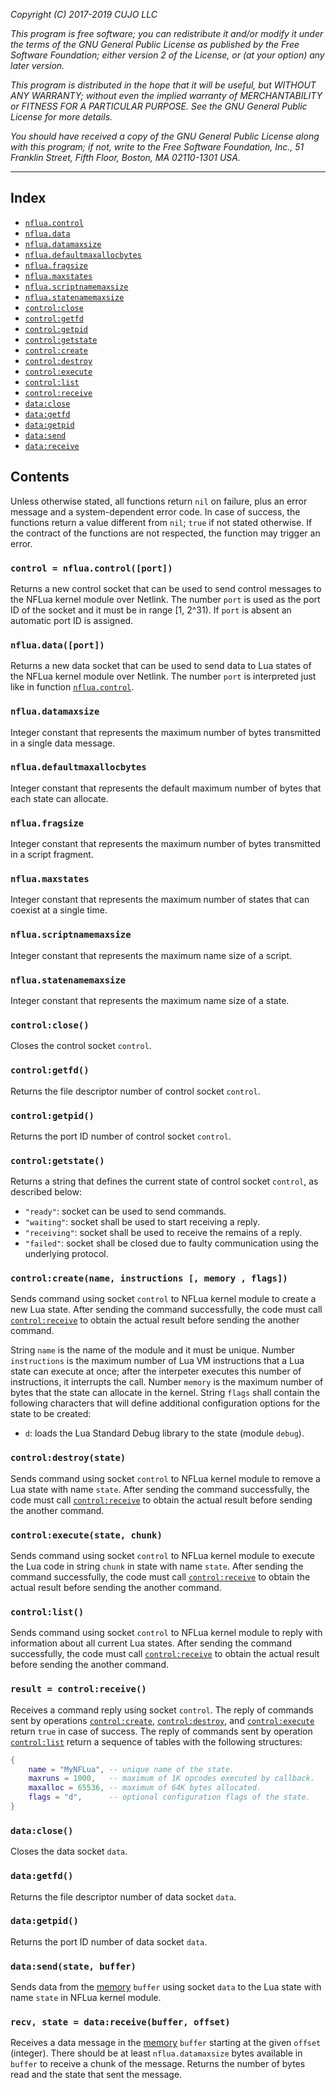 _Copyright (C) 2017-2019  CUJO LLC_

_This program is free software; you can redistribute it and/or modify_
_it under the terms of the GNU General Public License as published by_
_the Free Software Foundation; either version 2 of the License, or_
_(at your option) any later version._

_This program is distributed in the hope that it will be useful,_
_but WITHOUT ANY WARRANTY; without even the implied warranty of_
_MERCHANTABILITY or FITNESS FOR A PARTICULAR PURPOSE.  See the_
_GNU General Public License for more details._

_You should have received a copy of the GNU General Public License along_
_with this program; if not, write to the Free Software Foundation, Inc.,_
_51 Franklin Street, Fifth Floor, Boston, MA 02110-1301 USA._
- - -

Index
-----

- [`nflua.control`](#control--nfluacontrolport)
- [`nflua.data`](#nfluadataport)
- [`nflua.datamaxsize`](#nfluadatamaxsize)
- [`nflua.defaultmaxallocbytes`](#defaultmaxallocbytes)
- [`nflua.fragsize`](#nfluafragsize)
- [`nflua.maxstates`](#nfluamaxstates)
- [`nflua.scriptnamemaxsize`](#nfluascriptnamemaxsize)
- [`nflua.statenamemaxsize`](#nfluastatenamemaxsize)
- [`control:close`](#controlclose)
- [`control:getfd`](#controlgetfd)
- [`control:getpid`](#controlgetpid)
- [`control:getstate`](#controlgetstate)
- [`control:create`](#controlcreatename-intructions--memory-flags)
- [`control:destroy`](#controldestroystate)
- [`control:execute`](#controlexecutestate-chunk)
- [`control:list`](#controllist)
- [`control:receive`](#result--controlreceive)
- [`data:close`](#dataclose)
- [`data:getfd`](#datagetfd)
- [`data:getpid`](#datagetpid)
- [`data:send`](#datasendstate-buffer)
- [`data:receive`](#buffer--datareceive)

Contents
--------

Unless otherwise stated, all functions return `nil` on failure, plus an error message and a system-dependent error code.
In case of success, the functions return a value different from `nil`; `true` if not stated otherwise.
If the contract of the functions are not respected, the function may trigger an error.

### `control = nflua.control([port])`

Returns a new control socket that can be used to send control messages to the NFLua kernel module over Netlink.
The number `port` is used as the port ID of the socket and it must be in range [1, 2^31).
If `port` is absent an automatic port ID is assigned.

### `nflua.data([port])`

Returns a new data socket that can be used to send data to Lua states of the NFLua kernel module over Netlink.
The number `port` is interpreted just like in function [`nflua.control`](#control--nfluacontrolport).

### `nflua.datamaxsize`

Integer constant that represents the maximum number of bytes transmitted in a single data message.

### `nflua.defaultmaxallocbytes`

Integer constant that represents the default maximum number of bytes that each state can allocate.

### `nflua.fragsize`

Integer constant that represents the maximum number of bytes transmitted in a script fragment.

### `nflua.maxstates`

Integer constant that represents the maximum number of states that can coexist at a single time.

### `nflua.scriptnamemaxsize`

Integer constant that represents the maximum name size of a script.

### `nflua.statenamemaxsize`

Integer constant that represents the maximum name size of a state.

### `control:close()`

Closes the control socket `control`.

### `control:getfd()`

Returns the file descriptor number of control socket `control`.

### `control:getpid()`

Returns the port ID number of control socket `control`.

### `control:getstate()`

Returns a string that defines the current state of control socket `control`, as described below:

* `"ready"`: socket can be used to send commands.
* `"waiting"`: socket shall be used to start receiving a reply.
* `"receiving"`: socket shall be used to receive the remains of a reply.
* `"failed"`: socket shall be closed due to faulty communication using the underlying protocol.

### `control:create(name, instructions [, memory , flags])`

Sends command using socket `control` to NFLua kernel module to create a new Lua state.
After sending the command successfully, the code must call [`control:receive`](#result--controlreceive) to obtain the actual result before sending the another command.

String `name` is the name of the module and it must be unique.
Number `instructions` is the maximum number of Lua VM instructions that a Lua state can execute at once; after the interpeter executes this number of instructions, it interrupts the call.
Number `memory` is the maximum number of bytes that the state can allocate in the kernel.
String `flags` shall contain the following characters that will define additional configuration options for the state to be created:

- `d`: loads the Lua Standard Debug library to the state (module `debug`).

### `control:destroy(state)`

Sends command using socket `control` to NFLua kernel module to remove a Lua state with name `state`.
After sending the command successfully, the code must call [`control:receive`](#result--controlreceive) to obtain the actual result before sending the another command.

### `control:execute(state, chunk)`

Sends command using socket `control` to NFLua kernel module to execute the Lua code in string `chunk` in state with name `state`.
After sending the command successfully, the code must call [`control:receive`](#result--controlreceive) to obtain the actual result before sending the another command.

### `control:list()`

Sends command using socket `control` to NFLua kernel module to reply with information about all current Lua states.
After sending the command successfully, the code must call [`control:receive`](#result--controlreceive) to obtain the actual result before sending the another command.

### `result = control:receive()`

Receives a command reply using socket `control`.
The reply of commands sent by operations [`control:create`](#controlcreatename-intructions-memory--flags), [`control:destroy`](#controldestroystate), and [`control:execute`](#controlexecutestate-chunk) return `true` in case of success.
The reply of commands sent by operation [`control:list`](#controllist) return a sequence of tables with the following structures:

```lua
{
	name = "MyNFLua", -- unique name of the state.
	maxruns = 1000,   -- maximum of 1K opcodes executed by callback.
	maxalloc = 65536, -- maximum of 64K bytes allocated.
	flags = "d",      -- optional configuration flags of the state.
}
```

### `data:close()`

Closes the data socket `data`.

### `data:getfd()`

Returns the file descriptor number of data socket `data`.

### `data:getpid()`

Returns the port ID number of data socket `data`.

### `data:send(state, buffer)`

Sends data from the [memory](https://github.com/cujoai/lua-memory/blob/master/doc/manual.md) `buffer` using socket `data` to the Lua state with name `state` in NFLua kernel module.

### `recv, state = data:receive(buffer, offset)`

Receives a data message in the [memory](https://github.com/cujoai/lua-memory/blob/master/doc/manual.md) `buffer` starting at the given `offset` (integer).
There should be at least `nflua.datamaxsize` bytes available in `buffer` to receive a chunk of the message.
Returns the number of bytes read and the state that sent the message.
